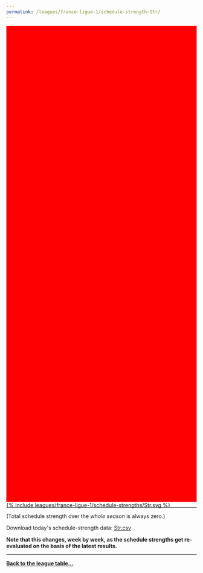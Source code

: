 ```yaml
---
permalink: /leagues/france-ligue-1/schedule-strength-Str/
---
```


<style>
.svg-wrap {
    background-color:red;
    height:0;
    padding-top:250%; /* 350px/550px */
    position: relative;
}

svg {
    background-color: white;
    height: 100%;
    display:block;
    width: 100%;
    position: absolute;
    top:0;
    left:0;
}
</style>


<div class="svg-wrap">
{% include leagues/france-ligue-1/schedule-strengths/Str.svg %}
</div>

-----

(Total schedule strength over the *whole season* is always zero.)


Download today's schedule-strength data: [Str.csv](/assets/leagues/france-ligue-1/2019/schedule-strengths/Str.csv)

**Note that this changes, week by week, as the schedule strengths get re-evaluated on the
basis of the latest results.**

-----

[**Back to the league table...**](/leagues/france-ligue-1)


